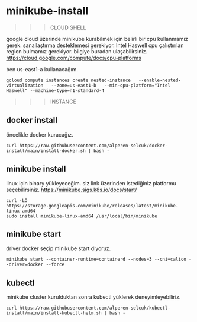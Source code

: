 # minikube-install

>>> CLOUD SHELL 

google cloud üzerinde minikube kurabilmek için belirli bir cpu kullanmamız gerek. sanallaştırma desteklemesi gerekiyor.  Intel Haswell cpu çalıştırılan region bulmamız gerekiyor. bilgiye buradan ulaşabilirsiniz. https://cloud.google.com/compute/docs/cpu-platforms

ben us-east1-a kullanacağım.

```
gcloud compute instances create nested-instance   --enable-nested-virtualization   --zone=us-east1-b   --min-cpu-platform="Intel Haswell" --machine-type=n1-standard-4
```



>>> INSTANCE 

## docker install

öncelikle docker kuracağız.

```
curl https://raw.githubusercontent.com/alperen-selcuk/docker-install/main/install-docker.sh | bash -
```

## minikube install

linux için binary yükleyeceğim. siz link üzerinden istediğiniz platformu seçebilirsiniz. https://minikube.sigs.k8s.io/docs/start/

```
curl -LO https://storage.googleapis.com/minikube/releases/latest/minikube-linux-amd64
sudo install minikube-linux-amd64 /usr/local/bin/minikube
```

## minikube start

driver docker seçip minikube start diyoruz.

```
minikube start --container-runtime=containerd --nodes=3 --cni=calico --driver=docker --force
```

## kubectl

minikube cluster kurulduktan sonra kubectl yüklerek deneyimleyebiliriz.

```
curl https://raw.githubusercontent.com/alperen-selcuk/kubectl-install/main/install-kubectl-helm.sh | bash -
```


